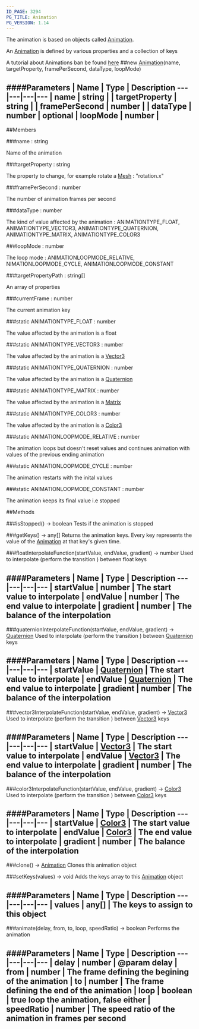 ```yaml
---
ID_PAGE: 3294
PG_TITLE: Animation
PG_VERSION: 1.14
---
```


The animation is based on objects called [Animation](page.php?p=3294).

An [Animation](page.php?p=3294) is defined by various properties and a collection of keys

A tutorial about Animations ban be found [here](https://github.com/BabylonJS/Babylon.js/wiki/07-Animation)
##new [Animation](page.php?p=3294)(name, targetProperty, framePerSecond, dataType, loopMode)

####Parameters
 | Name | Type | Description
---|---|---|---
 | name | string | 
 | targetProperty | string | 
 | framePerSecond | number | 
 | dataType | number | 
optional | loopMode | number | 
---

##Members

###name : string


Name of the animation

###targetProperty : string


The property to change, for example rotate a [Mesh](page.php?p=3271) : &quot;rotation.x&quot;

###framePerSecond : number


The number of animation frames per second

###dataType : number


The kind of value affected by the animation : ANIMATIONTYPE_FLOAT, ANIMATIONTYPE_VECTOR3, ANIMATIONTYPE_QUATERNION, ANIMATIONTYPE_MATRIX, ANIMATIONTYPE_COLOR3

###loopMode : number


The loop mode : ANIMATIONLOOPMODE_RELATIVE, NIMATIONLOOPMODE_CYCLE, ANIMATIONLOOPMODE_CONSTANT

###targetPropertyPath : string[]


An array of properties

###currentFrame : number


The current animation key

###static ANIMATIONTYPE_FLOAT : number


The value affected by the animation is a float

###static ANIMATIONTYPE_VECTOR3 : number


The value affected by the animation is a [Vector3](page.php?p=3327)

###static ANIMATIONTYPE_QUATERNION : number


The value affected by the animation is a [Quaternion](page.php?p=3328)

###static ANIMATIONTYPE_MATRIX : number


The value affected by the animation is a [Matrix](page.php?p=3329)

###static ANIMATIONTYPE_COLOR3 : number


The value affected by the animation is a [Color3](page.php?p=3324)

###static ANIMATIONLOOPMODE_RELATIVE : number


The animation loops but doesn't reset values and continues animation with values of the previous ending animation

###static ANIMATIONLOOPMODE_CYCLE : number


The animation restarts with the inital values

###static ANIMATIONLOOPMODE_CONSTANT : number


The animation keeps its final value i.e stopped



##Methods

###isStopped() &rarr; boolean
Tests if the animation is stopped


###getKeys() &rarr; any[]
Returns the animation keys.
Every key represents the value of the [Animation](page.php?p=3294) at that key's given time.


###floatInterpolateFunction(startValue, endValue, gradient) &rarr; number
Used to interpolate (perform the transition ) between float keys

####Parameters
 | Name | Type | Description
---|---|---|---
 | startValue | number | The start value to interpolate
 | endValue | number | The end value to interpolate
 | gradient | number | The balance of the interpolation
---

###quaternionInterpolateFunction(startValue, endValue, gradient) &rarr; [Quaternion](page.php?p=3328)
Used to interpolate (perform the transition ) between [Quaternion](page.php?p=3328) keys

####Parameters
 | Name | Type | Description
---|---|---|---
 | startValue | [Quaternion](page.php?p=3328) | The start value to interpolate
 | endValue | [Quaternion](page.php?p=3328) | The end value to interpolate
 | gradient | number | The balance of the interpolation
---

###vector3InterpolateFunction(startValue, endValue, gradient) &rarr; [Vector3](page.php?p=3327)
Used to interpolate (perform the transition ) between [Vector3](page.php?p=3327) keys

####Parameters
 | Name | Type | Description
---|---|---|---
 | startValue | [Vector3](page.php?p=3327) | The start value to interpolate
 | endValue | [Vector3](page.php?p=3327) | The end value to interpolate
 | gradient | number | The balance of the interpolation
---

###color3InterpolateFunction(startValue, endValue, gradient) &rarr; [Color3](page.php?p=3324)
Used to interpolate (perform the transition ) between [Color3](page.php?p=3324) keys

####Parameters
 | Name | Type | Description
---|---|---|---
 | startValue | [Color3](page.php?p=3324) | The start value to interpolate
 | endValue | [Color3](page.php?p=3324) | The end value to interpolate
 | gradient | number | The balance of the interpolation
---

###clone() &rarr; [Animation](page.php?p=3294)
Clones this animation object


###setKeys(values) &rarr; void
Adds the keys array to this [Animation](page.php?p=3294) object

####Parameters
 | Name | Type | Description
---|---|---|---
 | values | any[] | The keys to assign to this object
---

###animate(delay, from, to, loop, speedRatio) &rarr; boolean
Performs the animation

####Parameters
 | Name | Type | Description
---|---|---|---
 | delay | number | @param delay
 | from | number | The frame defining the begining of the animation
 | to | number | The frame defining the end of the animation
 | loop | boolean | true loop the animation, false either
 | speedRatio | number | The speed ratio of the animation in frames per second
---
